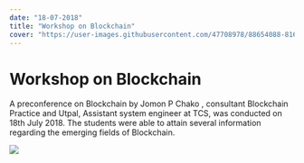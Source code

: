 ```yaml
---
date: "18-07-2018"
title: "Workshop on Blockchain"
cover: "https://user-images.githubusercontent.com/47708978/88654088-81649a00-d0ea-11ea-86e4-bb98f6524d30.jpg"
---
```

# Workshop on Blockchain

A preconference on Blockchain by Jomon P Chako , consultant Blockchain Practice and Utpal, Assistant system engineer at TCS, was conducted on 18th July 2018. The students were able to attain several information regarding the emerging fields of Blockchain.

![](https://user-images.githubusercontent.com/47708978/88576990-ef19b300-d063-11ea-9adf-40e8bd64cc2d.jpg)